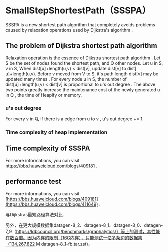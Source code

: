 # SmallStepShortestPath（SSSPA）
SSSPA is a new shortest path algorithm that completely avoids problems caused by relaxation operations used by Dijkstra's algorithm .

## The problem of Dijkstra shortest path algorithm 
Relaxation operation is the essence of Dijkstra shortest path algorithm .
Let S be the set of nodes found the shortest path, and Q other nodes. 
Let u in S, v in S, When dist[u]+length(u,v) < dist[v], update dist[v] to dist[ u]+length(u,v).
Before v moved from V to S, it's path length dist[v] may be updated many times .
For every node u in S, the number of dist[u]+length(u,v) < dist[v] is proportional to u's out degree .
The above two points greatly increase the maintenance cost of the newly generated u in Q , the time of Heapify or memory.

### u's out degree
For every v in Q, if there is a edge from u to v , u's out degree += 1.

### Time complexity of heap implementation


## Time complexity of SSSPA

For more informations, you can visit https://bbs.huaweicloud.com/blogs/409181 .

##  performance test
For more informations, you can visit [https://bbs.huaweicloud.com/blogs/409181](https://bbs.huaweicloud.com/blogs/411649) .

 与Dijkstras最短路径算法对比.

另外，在更大规模数据集datagen-8_2、datagen-8_1、datagen-8_0、datagen-7_9（https://ldbcouncil.org/benchmarks/graphalytics/）等上的测试，其性能在数百倍。因为内存的限制（16G内存），只能测试一亿多条边的数据集（134,267,822    M    datagen-8_1-fb.tar.zst）。

